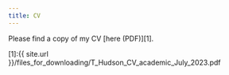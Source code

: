 ```yaml
---
title: CV
---
```


Please find a copy of my CV [here (PDF)][1].

[1]:{{ site.url }}/files_for_downloading/T_Hudson_CV_academic_July_2023.pdf